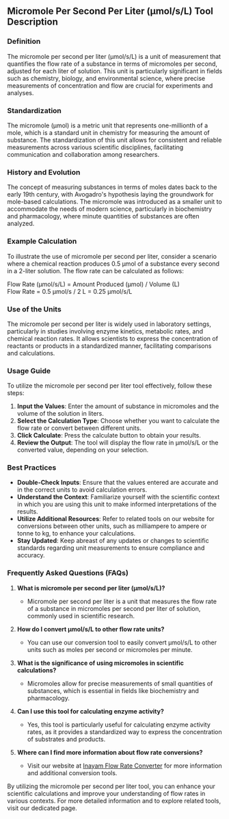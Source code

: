 ## Micromole Per Second Per Liter (µmol/s/L) Tool Description

### Definition
The micromole per second per liter (µmol/s/L) is a unit of measurement that quantifies the flow rate of a substance in terms of micromoles per second, adjusted for each liter of solution. This unit is particularly significant in fields such as chemistry, biology, and environmental science, where precise measurements of concentration and flow are crucial for experiments and analyses.

### Standardization
The micromole (µmol) is a metric unit that represents one-millionth of a mole, which is a standard unit in chemistry for measuring the amount of substance. The standardization of this unit allows for consistent and reliable measurements across various scientific disciplines, facilitating communication and collaboration among researchers.

### History and Evolution
The concept of measuring substances in terms of moles dates back to the early 19th century, with Avogadro's hypothesis laying the groundwork for mole-based calculations. The micromole was introduced as a smaller unit to accommodate the needs of modern science, particularly in biochemistry and pharmacology, where minute quantities of substances are often analyzed.

### Example Calculation
To illustrate the use of micromole per second per liter, consider a scenario where a chemical reaction produces 0.5 µmol of a substance every second in a 2-liter solution. The flow rate can be calculated as follows:

Flow Rate (µmol/s/L) = Amount Produced (µmol) / Volume (L)  
Flow Rate = 0.5 µmol/s / 2 L = 0.25 µmol/s/L

### Use of the Units
The micromole per second per liter is widely used in laboratory settings, particularly in studies involving enzyme kinetics, metabolic rates, and chemical reaction rates. It allows scientists to express the concentration of reactants or products in a standardized manner, facilitating comparisons and calculations.

### Usage Guide
To utilize the micromole per second per liter tool effectively, follow these steps:

1. **Input the Values**: Enter the amount of substance in micromoles and the volume of the solution in liters.
2. **Select the Calculation Type**: Choose whether you want to calculate the flow rate or convert between different units.
3. **Click Calculate**: Press the calculate button to obtain your results.
4. **Review the Output**: The tool will display the flow rate in µmol/s/L or the converted value, depending on your selection.

### Best Practices
- **Double-Check Inputs**: Ensure that the values entered are accurate and in the correct units to avoid calculation errors.
- **Understand the Context**: Familiarize yourself with the scientific context in which you are using this unit to make informed interpretations of the results.
- **Utilize Additional Resources**: Refer to related tools on our website for conversions between other units, such as milliampere to ampere or tonne to kg, to enhance your calculations.
- **Stay Updated**: Keep abreast of any updates or changes to scientific standards regarding unit measurements to ensure compliance and accuracy.

### Frequently Asked Questions (FAQs)

1. **What is micromole per second per liter (µmol/s/L)?**
   - Micromole per second per liter is a unit that measures the flow rate of a substance in micromoles per second per liter of solution, commonly used in scientific research.

2. **How do I convert µmol/s/L to other flow rate units?**
   - You can use our conversion tool to easily convert µmol/s/L to other units such as moles per second or micromoles per minute.

3. **What is the significance of using micromoles in scientific calculations?**
   - Micromoles allow for precise measurements of small quantities of substances, which is essential in fields like biochemistry and pharmacology.

4. **Can I use this tool for calculating enzyme activity?**
   - Yes, this tool is particularly useful for calculating enzyme activity rates, as it provides a standardized way to express the concentration of substrates and products.

5. **Where can I find more information about flow rate conversions?**
   - Visit our website at [Inayam Flow Rate Converter](https://www.inayam.co/unit-converter/flow_rate_mole) for more information and additional conversion tools. 

By utilizing the micromole per second per liter tool, you can enhance your scientific calculations and improve your understanding of flow rates in various contexts. For more detailed information and to explore related tools, visit our dedicated page.